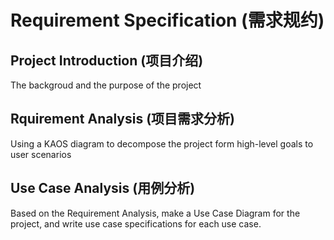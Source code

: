 # Requirement Specification (需求规约)

## Project Introduction (项目介绍)

The backgroud and the purpose of the project

## Rquirement Analysis (项目需求分析)

Using a KAOS diagram to decompose the project form high-level goals to user scenarios

## Use Case Analysis (用例分析)

Based on the Requirement Analysis, make a Use Case Diagram for the project, and write use case specifications for each use case.